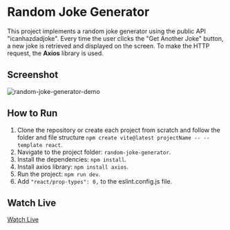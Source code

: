# Random Joke Generator

This project implements a random joke generator using the public API "icanhazdadjoke". Every time the user clicks the "Get Another Joke" button, a new joke is retrieved and displayed on the screen. To make the HTTP request, the **Axios** library is used.

## Screenshot

![random-joke-generator-demo](./random-joke-generator-demo.gif)

## How to Run

1. Clone the repository or create each project from scratch and follow the folder and file structure `npm create vite@latest projectName -- --template react`.
2. Navigate to the project folder: `random-joke-generator`.
3. Install the dependencies: `npm install`.
4. Install axios library: `npm install axios`.
5. Run the project: `npm run dev`.
6. Add `"react/prop-types": 0,` to the eslint.config.js file.

## Watch Live

[Watch Live](https://random-joke-generator-brown.vercel.app/)
